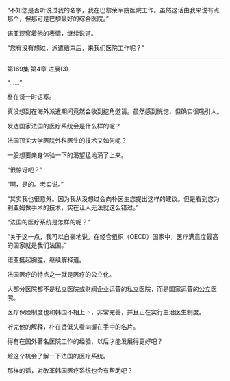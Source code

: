 “不知您是否听说过我的名字，我在巴黎荣军院医院工作。虽然这话由我来说有点那个，但那可是巴黎最好的综合医院。”

诺亚观察着他的表情，继续说道。

“您有没有想过，派遣结束后，来我们医院工作呢？”

***

第169集 第4章 进展(3)

“……”

朴在贤一时语塞。

真没想到在海外派遣期间竟然会收到挖角邀请。虽然感到恍惚，但确实很吸引人。

发达国家法国的医疗系统会是什么样的呢？

法国顶尖大学医院外科医生的技术又如何呢？

一股想要亲身体验一下的渴望猛地涌了上来。

“很惊讶吧？”

“啊，是的。老实说。”

“其实我也很意外。因为我从没想过会向朴医生您提出这样的建议。但是看到您为利亚姆做手术的技术，实在让人无法就这么错过。”

“法国的医疗系统是怎样的呢？”

“关于这一点，我可以自豪地说。在经合组织（OECD）国家中，医疗满意度最高的国家就是我们法国。”

诺亚挺起胸膛，继续解释道。

法国医疗的特点之一就是医疗的公立化。

大部分医院都不是私立医院或财阀企业运营的私立医院，而是国家运营的公立医院。

医疗保险制度也和韩国不相上下，非常完善，并且正在实行主治医生制度。

听完他的解释，朴在贤低头看向握在手中的名片。

得有在国外著名医院工作的经验，以后才能发展得更好吧？

趁这个机会了解一下法国的医疗系统。

那样的话，对改革韩国医疗系统也会有帮助吧？
